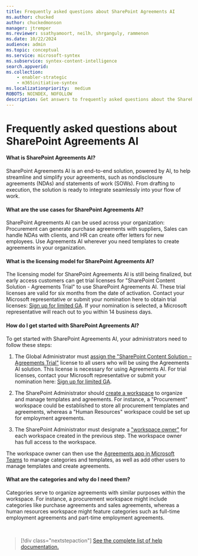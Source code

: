 ```yaml
---
title: Frequently asked questions about SharePoint Agreements AI
ms.author: chucked
author: chuckedmonson
manager: jtremper
ms.reviewer: ssathyamoort, neilh, shrganguly, rammenon
ms.date: 10/22/2024
audience: admin
ms.topic: conceptual
ms.service: microsoft-syntex
ms.subservice: syntex-content-intelligence
search.appverid: 
ms.collection: 
    - enabler-strategic
    - m365initiative-syntex
ms.localizationpriority:  medium
ROBOTS: NOINDEX, NOFOLLOW
description: Get answers to frequently asked questions about the SharePoint Agreements AI solution.
---
```


# Frequently asked questions about SharePoint Agreements AI

#### What is SharePoint Agreements AI?

SharePoint Agreements AI is an end-to-end solution, powered by AI, to help streamline and simplify your agreements, such as nondisclosure agreements (NDAs) and statements of work (SOWs). From drafting to execution, the solution is ready to integrate seamlessly into your flow of work.

#### What are the use cases for SharePoint Agreements AI?

SharePoint Agreements AI can be used across your organization: Procurement can generate purchase agreements with suppliers, Sales can handle NDAs with clients, and HR can create offer letters for new employees. Use Agreements AI wherever you need templates to create agreements in your organization.

#### What is the licensing model for SharePoint Agreements AI?

The licensing model for SharePoint Agreements AI is still being finalized, but early access customers can get trial licenses for "SharePoint Content Solution - Agreements Trial" to use SharePoint Agreements AI. These trial licenses are valid for six months from the date of activation. Contact your Microsoft representative or submit your nomination here to obtain trial licenses: [Sign up for limited GA](https://aka.ms/AgreementsSelectiveGA). If your nomination is selected, a Microsoft representative will reach out to you within 14 business days.

#### How do I get started with SharePoint Agreements AI?

To get started with SharePoint Agreements AI, your administrators need to follow these steps:

1. The Global Administrator must [assign the "SharePoint Content Solution – Agreements Trial"](agreements-license-requirements.md) license to all users who will be using the Agreements AI solution. This license is necessary for using Agreements AI. For trial licenses, contact your Microsoft representative or submit your nomination here: [Sign up for limited GA](https://aka.ms/AgreementsSelectiveGA).

2. The SharePoint Administrator should [create a workspace](agreements-setup.md) to organize and manage templates and agreements. For instance, a "Procurement" workspace could be established to store all procurement templates and agreements, whereas a "Human Resources" workspace could be set up for employment agreements.

3. The SharePoint Administrator must designate a ["workspace owner"](agreements-key-concepts.md#roles) for each workspace created in the previous step. The workspace owner has full access to the workspace.

The workspace owner can then use the [Agreements app in Microsoft Teams](https://teams.microsoft.com/l/app/fc0c5127-1a8c-4d12-9500-c142ca453b83?source=app-details-dialog) to manage categories and templates, as well as add other users to manage templates and create agreements.

#### What are the categories and why do I need them?

Categories serve to organize agreements with similar purposes within the workspace. For instance, a procurement workspace might include categories like purchase agreements and sales agreements, whereas a human resources workspace might feature categories such as full-time employment agreements and part-time employment agreements.

<br>

> [!div class="nextstepaction"]
> [See the complete list of help documentation.](agreements-overview.md#help-documentation)
